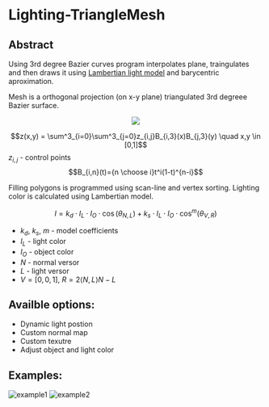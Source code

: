 # Lighting-TriangleMesh

## Abstract
Using 3rd degree Bazier curves program interpolates plane, traingulates and then draws it using [Lambertian light model](https://en.wikipedia.org/wiki/Lambertian_reflectance) and barycentric aproximation.

Mesh is a orthogonal projection (on x-y plane) triangulated 3rd degreee Bazier surface.

<p align="center">
  <img src="https://github.com/macinn/CG-Lighting-TriangleMesh/assets/118574079/3afeb12e-ab4e-4dbf-969a-f28081890278">
</p>

$$z(x,y) = \sum^3_{i=0}\sum^3_{j=0}z_{i,j}B_{i,3}(x)B_{j,3}(y) \quad x,y \in [0,1]$$
$z_{i,j}$ - control points
$$B_{i,n}(t)={n \choose i}t^i(1-t)^{n-i}$$

Filling polygons is programmed using scan-line and vertex sorting. Lighting color is calculated using Lambertian model.

$$ I = k_d \cdot I_L \cdot I_O \cdot \cos(\theta_{N,L}) + k_s \cdot I_L \cdot I_O \cdot \cos^m(\theta_{V,R}) $$
- $k_d$, $k_s$, $m$ - model coefficients
- $I_L$ - light color
- $I_O$ - object color
- $N$ - normal versor
- $L$ - light versor
- $V = [0,0,1]$, $R=2\langle N, L \rangle N - L$

## Availble options: <br>
- Dynamic light postion <br>
- Custom normal map <br>
- Custom texutre <br>
- Adjust object and light color <br>

## Examples:

![example1](https://github.com/macinn/TraingleMesh/assets/118574079/0e99f312-75ba-4e5f-b6d0-a83ef37908e3)
![example2](https://github.com/macinn/TraingleMesh/assets/118574079/439e08c3-e7f4-47ae-88b4-3693386b990b)


